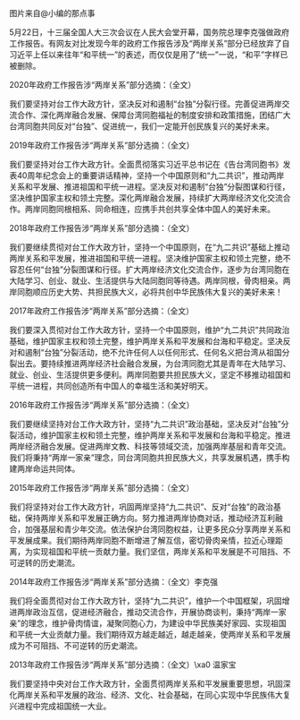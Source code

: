 图片来自@小编的那点事

5月22日，十三届全国人大三次会议在人民大会堂开幕，国务院总理李克强做政府工作报告。有网友对比发现今年的政府工作报告涉及“两岸关系”部分已经放弃了自习近平上任以来往年“和平统一”的表述，而仅仅是用了“统一”一说，“和平”字样已被删除。

2020年政府工作报告涉“两岸关系”部分选摘：（全文）

我们要坚持对台工作大政方针，坚决反对和遏制“台独”分裂行径。完善促进两岸交流合作、深化两岸融合发展、保障台湾同胞福祉的制度安排和政策措施，团结广大台湾同胞共同反对“台独”、促进统一，我们一定能开创民族复兴的美好未来。

2019年政府工作报告涉“两岸关系”部分选摘：（全文）

我们要坚持对台工作大政方针。全面贯彻落实习近平总书记在《告台湾同胞书》发表40周年纪念会上的重要讲话精神，坚持一个中国原则和“九二共识”，推动两岸关系和平发展、推进祖国和平统一进程。坚决反对和遏制“台独”分裂图谋和行径，坚决维护国家主权和领土完整。深化两岸融合发展，持续扩大两岸经济文化交流合作。两岸同胞同根相系、同命相连，应携手共创共享全体中国人的美好未来。

2018年政府工作报告涉“两岸关系”部分选摘：（全文）

我们要继续贯彻对台工作大政方针，坚持一个中国原则，在“九二共识”基础上推动两岸关系和平发展，推进祖国和平统一进程。坚决维护国家主权和领土完整，绝不容忍任何“台独”分裂图谋和行径。扩大两岸经济文化交流合作，逐步为台湾同胞在大陆学习、创业、就业、生活提供与大陆同胞同等待遇。两岸同根，骨肉相亲。两岸同胞顺应历史大势、共担民族大义，必将共创中华民族伟大复兴的美好未来！

2017年政府工作报告涉“两岸关系”部分选摘：（全文）

我们要深入贯彻对台工作大政方针，坚持一个中国原则，维护“九二共识”共同政治基础，维护国家主权和领土完整，维护两岸关系和平发展和台海和平稳定。坚决反对和遏制“台独”分裂活动，绝不允许任何人以任何形式、任何名义把台湾从祖国分裂出去。要持续推进两岸经济社会融合发展，为台湾同胞尤其是青年在大陆学习、就业、创业、生活提供更多便利。两岸同胞要共担民族大义，坚定不移推动祖国和平统一进程，共同创造所有中国人的幸福生活和美好明天。

2016年政府工作报告涉“两岸关系”部分选摘：（全文）

我们要继续坚持对台工作大政方针，坚持“九二共识”政治基础，坚决反对“台独”分裂活动，维护国家主权和领土完整，维护两岸关系和平发展和台海和平稳定。推进两岸经济融合发展。促进两岸文教、科技等领域交流，加强两岸基层和青年交流。我们将秉持“两岸一家亲”理念，同台湾同胞共担民族大义，共享发展机遇，携手构建两岸命运共同体。

2015年政府工作报告涉“两岸关系”部分选摘：（全文）

我们将坚持对台工作大政方针，巩固两岸坚持“九二共识”、反对“台独”的政治基础，保持两岸关系和平发展正确方向。努力推进两岸协商对话，推动经济互利融合，加强基层和青少年交流。依法保护台湾同胞权益，让更多民众分享两岸关系和平发展成果。我们期待两岸同胞不断增进了解互信，密切骨肉亲情，拉近心理距离，为实现祖国和平统一贡献力量。我们坚信，两岸关系和平发展是不可阻挡、不可逆转的历史潮流。

2014年政府工作报告涉“两岸关系”部分选摘：（全文）李克强

我们将全面贯彻对台工作大政方针，坚持“九二共识”，维护一个中国框架，巩固增进两岸政治互信，促进经济融合，推动交流合作，开展协商谈判，秉持“两岸一家亲”的理念，维护骨肉情谊，凝聚同胞心力，为建设中华民族美好家园、实现祖国和平统一大业贡献力量。我们期待双方越走越近，越走越亲，使两岸关系和平发展成为不可阻挡、不可逆转的历史潮流。

2013年政府工作报告涉“两岸关系”部分选摘：（全文）\xa0 温家宝

我们要坚持中央对台工作大政方针，全面贯彻两岸关系和平发展重要思想，巩固深化两岸关系和平发展的政治、经济、文化、社会基础，在同心实现中华民族伟大复兴进程中完成祖国统一大业。


